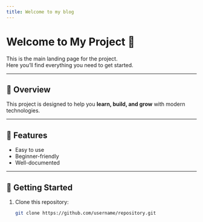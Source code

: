 ```yaml
---
title: Welcome to my blog
---
```

# Welcome to My Project 🚀

This is the main landing page for the project.  
Here you’ll find everything you need to get started.

---

## 📖 Overview
This project is designed to help you **learn, build, and grow** with modern technologies.

---

## 🔧 Features
- Easy to use  
- Beginner-friendly  
- Well-documented  

---

## 🚀 Getting Started
1. Clone this repository:
   ```bash
   git clone https://github.com/username/repository.git


